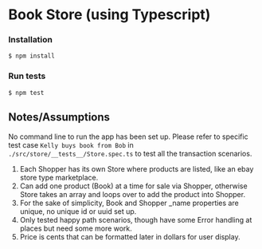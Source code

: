 # Book Store (using Typescript)

### Installation

```
$ npm install
```

### Run tests

```
$ npm test
```

## Notes/Assumptions

No command line to run the app has been set up. Please refer to specific test case `Kelly buys book from Bob` in `./src/store/__tests__/Store.spec.ts` to test all the transaction scenarios.

1. Each Shopper has its own Store where products are listed, like an ebay store type marketplace.
2. Can add one product (Book) at a time for sale via Shopper, otherwise Store takes an array and loops over to add the product into Shopper.
3. For the sake of simplicity, Book and Shopper \_name properties are unique, no unique id or uuid set up.
4. Only tested happy path scenarios, though have some Error handling at places but need some more work.
5. Price is cents that can be formatted later in dollars for user display.

